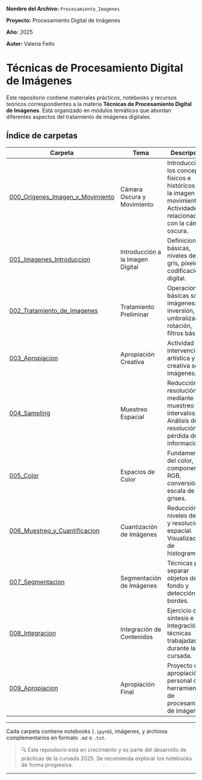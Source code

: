 **Nombre del Archivo:** `Procesamiento_Imagenes`  

**Proyecto:** Procesamiento Digital de Imágenes  

**Año:** 2025  

**Autor:** Valeria Feito  

# Técnicas de Procesamiento Digital de Imágenes

Este repositorio contiene materiales prácticos, notebooks y recursos teóricos correspondientes a la materia **Técnicas de Procesamiento Digital de Imágenes**. Está organizado en módulos temáticos que abordan diferentes aspectos del tratamiento de imágenes digitales.

## Índice de carpetas

| Carpeta | Tema | Descripción |
|--------|------|-------------|
| [000_Orígenes_Imagen_y_Movimiento](./000_Origenes_Imagen_y_Movimiento) | Cámara Oscura y Movimiento | Introducción a los conceptos físicos e históricos de la imagen y el movimiento. Actividades relacionadas con la cámara oscura. |
| [001_Imagenes_Introduccion](./001_Imagenes_Introduccion) | Introducción a la Imagen Digital | Definiciones básicas, niveles de gris, píxeles y codificación digital. |
| [002_Tratamiento_de_Imagenes](./002_Tratamiento_de_Imagenes) | Tratamiento Preliminar | Operaciones básicas sobre imágenes: inversión, umbralización, rotación, filtros básicos. |
| [003_Apropiacion](./003_Apropiacion) | Apropiación Creativa | Actividad de intervención artística y creativa sobre imágenes. |
| [004_Sampling](./004_Sampling) | Muestreo Espacial | Reducción de resolución mediante muestreo a intervalos. Análisis de resolución y pérdida de información. |
| [005_Color](./005_Color) | Espacios de Color | Fundamentos del color, componentes RGB, conversión a escala de grises. |
| [006_Muestreo_y_Cuantificacion](./006_Muestreo_y_Cuantificacion) | Cuantización de Imágenes | Reducción de niveles de gris y resolución espacial. Visualización de histogramas. |
| [007_Segmentacion](./007_Segmentacion) | Segmentación de Imágenes | Técnicas para separar objetos del fondo y detección de bordes. |
| [008_Integracion](./008_Integracion) | Integración de Contenidos | Ejercicio de síntesis e integración de técnicas trabajadas durante la cursada. |
| [009_Apropiacion](./009_Apropiacion) | Apropiación Final | Proyecto de apropiación personal con herramientas de procesamiento de imágenes. |

---

Cada carpeta contiene notebooks (`.ipynb`), imágenes, y archivos complementarios en formato `.md` o `.txt`.

> 🔍 Este repositorio está en crecimiento y es parte del desarrollo de prácticas de la cursada 2025. Se recomienda explorar los notebooks de forma progresiva.

---

